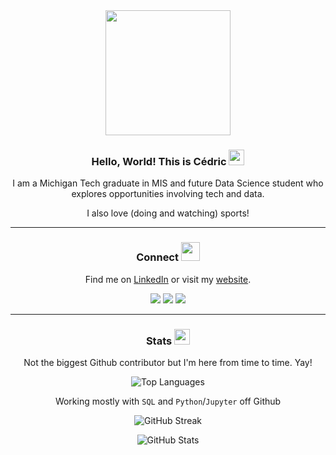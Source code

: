 <div id="about" align="center">
  <img src="https://media.giphy.com/media/NytMLKyiaIh6VH9SPm/giphy.gif" width="200"/>
  
  <h3>Hello, World! This is Cédric <img src="https://media.giphy.com/media/hvRJCLFzcasrR4ia7z/giphy.gif" width="25"></h3>
  
  <p>I am a Michigan Tech graduate in MIS and future Data Science student who explores opportunities involving tech and data.</p>
  
  <p>I also love (doing and watching) sports!</p>
  
  <hr>
  
  <h3>Connect <img src="https://media.giphy.com/media/DfmvfaJeDXlEbRuB2N/giphy.gif" width="30"></h3>
  
  <p>Find me on <a href="https://www.linkedin.com/in/cedrickeller/" target="_blank" rel="noopener noreferrer">LinkedIn</a> or visit my <a href="https://cedrickeller.ch" target="_blank" rel="noopener noreferrer">website</a>.</p>
  
  <a href="https://cedrickeller.ch/"><img src="https://img.shields.io/badge/website-000000?style=for-the-badge&logo=About.me&logoColor=white"></a>
  <a href="https://www.linkedin.com/in/cedrickeller/"><img src="https://img.shields.io/badge/LinkedIn-0077B5?style=for-the-badge&logo=linkedin&logoColor=white"></a>
  <a href="https://www.codecademy.com/profiles/43c3a964726963"><img src="https://img.shields.io/badge/Codecademy-FFF0E5?style=for-the-badge&logo=codecademy&logoColor=303347"></a>
  
  <hr>
  
</div>

<div id="stats" align="center">
  
  <h3>Stats <img src="https://media.giphy.com/media/uhWLu2lsU0rfLiwYlI/giphy.gif" width="25"></h3>
  
  <p>Not the biggest Github contributor but I'm here from time to time. Yay!</p>
  
  <p><img src="https://github-readme-stats-cedrickeller-cmd.vercel.app/api/top-langs/?username=cedrickeller-cmd&PAT_1&layout=compact&hide_progress=true&theme=dark&count-private=true&langs_count=10&hide=None" alt="Top Languages"/></p>
  
  <p>Working mostly with <code>SQL</code> and <code>Python</code>/<code>Jupyter</code> off Github</p>
  
  <p><img src="http://github-readme-streak-stats.herokuapp.com?user=cedrickeller-cmd&theme=dark" alt="GitHub Streak"/></p>
  
  <p><img src="https://github-readme-stats-cedrickeller-cmd.vercel.app/api?username=cedrickeller-cmd&PAT_1&rank_icon=github&theme=dark&count-private=true" alt="GitHub Stats"/></p>

</div>

